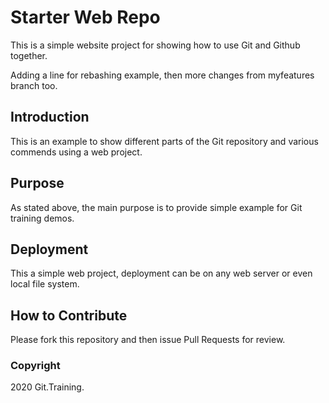 # Starter Web Repo

This is a simple website project for showing how to use Git and Github together.

Adding a line for rebashing example, then more changes from myfeatures branch too. 

## Introduction
This is an example to show different parts of the Git repository and various commends using a web project.
## Purpose

As stated above, the main purpose is to provide simple example for Git training demos.

## Deployment

This a simple web project, deployment can be on any web server or even local file system.

## How to Contribute

Please fork this repository and then issue Pull Requests for review.

### Copyright
2020 Git.Training.
